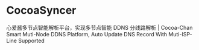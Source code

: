 # CocoaSyncer
心爱酱多节点智能解析平台，实现多节点智能 DDNS 分线路解析 | Cocoa-Chan Smart Muti-Node DDNS Platform, Auto Update DNS Record With Muti-ISP-Line Supported
